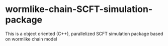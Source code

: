 # wormlike-chain-SCFT-simulation-package
 This is a object oriented (C++), parallelized  SCFT simulation package based on wormlike chain model
